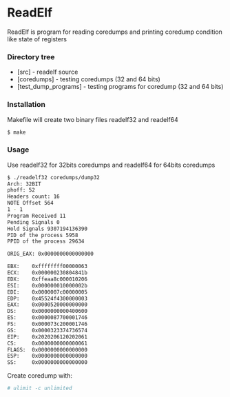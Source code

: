 # ReadElf

ReadElf is program for reading coredumps and printing coredump condition like state of registers


### Directory tree

* [src] - readelf source
* [coredumps] - testing coredumps (32 and 64 bits)
* [test_dump_programs] - testing programs for coredump (32 and 64 bits)

### Installation

Makefile will create two binary files readelf32 and readelf64 

```sh
$ make
```

### Usage

Use readelf32 for 32bits coredumps and readelf64 for 64bits coredumps

```sh
$ ./readelf32 coredumps/dump32
Arch: 32BIT
phoff: 52
Headers count: 16
NOTE Offset 564
1 - 1
Program Received 11
Pending Signals 0
Hold Signals 9307194136390
PID of the process 5958
PPID of the process 29634

ORIG_EAX: 0x0000000000000000

EBX:    0xffffffff00000063
ECX:    0x000000230804841b
EDX:    0xffeaa8c000010206
ESI:    0x000000010000002b
EDI:    0x0000007c00000005
EDP:    0x45524f4300000003
EAX:    0x0000520000000000
DS:     0x0000000000400600
ES:     0x0000087700001746
FS:     0x000073c200001746
GS:     0x0000323374736574
EIP:    0x2020206120202061
CS:     0x0000000000000061
FLAGS:  0x0000000000000000
ESP:    0x0000000000000000
SS:     0x0000000000000000
```

Create coredump with:

```sh
# ulimit -c unlimited
```
